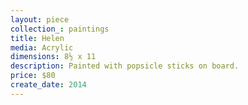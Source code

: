 ```yaml
---
layout: piece
collection_: paintings
title: Helen
media: Acrylic
dimensions: 8½ x 11
description: Painted with popsicle sticks on board.
price: $80
create_date: 2014
---
```

